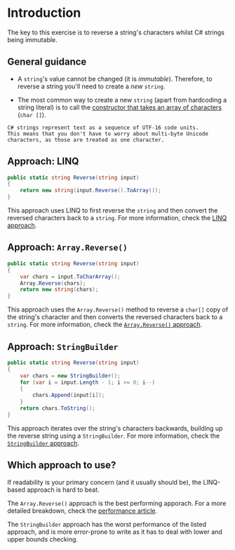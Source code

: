 # Introduction

The key to this exercise is to reverse a string's characters whilst C# strings being immutable.

## General guidance

- A `string`'s value cannot be changed (it is _immutable_). Therefore, to reverse a string you'll need to create a _new_ `string`.

- The most common way to create a new `string` (apart from hardcoding a string literal) is to call the [constructor that takes an array of characters][constructor-array-chars] (`char []`).

~~~~exercism/note
C# strings represent text as a sequence of UTF-16 code units.
This means that you don't have to worry about multi-byte Unicode characters, as those are treated as one character.
~~~~

## Approach: LINQ

```csharp
public static string Reverse(string input)
{
    return new string(input.Reverse().ToArray());
}
```

This approach uses LINQ to first reverse the `string` and then convert the reversed characters back to a `string`.
For more information, check the [LINQ approach][approach-linq].

## Approach: `Array.Reverse()`

```csharp
public static string Reverse(string input)
{
    var chars = input.ToCharArray();
    Array.Reverse(chars);
    return new string(chars);
}
```

This approach uses the `Array.Reverse()` method to reverse a `char[]` copy of the string's character and then converts the reversed characters back to a `string`.
For more information, check the [`Array.Reverse()` approach][approach-array-reverse].

## Approach: `StringBuilder`

```csharp
public static string Reverse(string input)
{
    var chars = new StringBuilder();
    for (var i = input.Length - 1; i >= 0; i--)
    {
        chars.Append(input[i]);
    }
    return chars.ToString();
}
```

This approach iterates over the string's characters backwards, building up the reverse string using a `StringBuilder`.
For more information, check the [`StringBuilder` approach][approach-string-builder].

## Which approach to use?

If readability is your primary concern (and it usually should be), the LINQ-based approach is hard to beat.

The `Array.Reverse()` approach is the best performing apporach.
For a more detailed breakdown, check the [performance article][article-performance].

The `StringBuilder` approach has the worst performance of the listed approach, and is more error-prone to write as it has to deal with lower and upper bounds checking.

[constructor-array-chars]: https://learn.microsoft.com/en-us/dotnet/api/system.string.-ctor
[article-performance]: https://exercism.org/tracks/csharp/exercises/reverse-string/articles/performance
[approach-linq]: https://exercism.org/tracks/csharp/exercises/reverse-string/approaches/linq
[approach-array-reverse]: https://exercism.org/tracks/csharp/exercises/reverse-string/approaches/array-reverse
[approach-span]: https://exercism.org/tracks/csharp/exercises/reverse-string/approaches/span
[approach-string-builder]: https://exercism.org/tracks/csharp/exercises/reverse-string/approaches/string-builder
